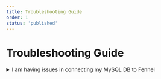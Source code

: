 ```yaml
---
title: Troubleshooting Guide
order: 1
status: 'published'
---
```


# Troubleshooting Guide

<details>

<summary>I am having issues in connecting my MySQL DB to Fennel</summary>

Some users have reported that they could not connect to Amazon RDS MySQL or MariaDB. This can be diagnosed with the error message: `Cannot create a PoolableConnectionFactory`. To solve this issue please set **`jdbc_params` ** to **** `enabledTLSProtocols=TLSv1.2`&#x20;

</details>

